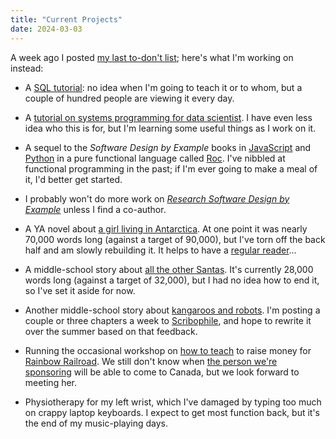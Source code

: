```yaml
---
title: "Current Projects"
date: 2024-03-03
---
```


A week ago I posted [my last to-don't list][to-dont];
here's what I'm working on instead:

-   A [SQL tutorial][sql-tutorial]:
    no idea when I'm going to teach it or to whom,
    but a couple of hundred people are viewing it every day.

-   A [tutorial on systems programming for data scientist][sys-tutorial].
    I have even less idea who this is for,
    but I'm learning some useful things as I work on it.

-   A sequel to the *Software Design by Example* books in [JavaScript][sdxjs] and [Python][sdxpy]
    in a pure functional language called [Roc][roc].
    I've nibbled at functional programming in the past;
    if I'm ever going to make a meal of it,
    I'd better get started.

-   I probably won't do more work on [*Research Software Design by Example*][rsdx]
    unless I find a co-author.

-   A YA novel about [a girl living in Antarctica][iffy].
    At one point it was nearly 70,000 words long (against a target of 90,000),
    but I've torn off the back half and am slowly rebuilding it.
    It helps to have a [regular reader][yanina]…

-   A middle-school story about [all the other Santas][santas].
    It's currently 28,000 words long (against a target of 32,000),
    but I had no idea how to end it,
    so I've set it aside for now.

-   Another middle-school story about [kangaroos and robots][maddy-roo].
    I'm posting a couple or three chapters a week to [Scribophile][scribophile],
    and hope to rewrite it over the summer based on that feedback.

-   Running the occasional workshop on [how to teach][t3]
    to raise money for [Rainbow Railroad][rr].
    We still don't know when [the person we're sponsoring][rr-sponsor]
    will be able to come to Canada,
    but we look forward to meeting her.

-   Physiotherapy for my left wrist,
    which I've damaged by typing too much on crappy laptop keyboards.
    I expect to get most function back,
    but it's the end of my music-playing days.

[iffy]: https://gvwilson.github.io/fiction/iffy/
[maddy-roo]: https://gvwilson.github.io/fiction/maddy-roo/
[roc]: https://www.roc-lang.org/
[rr]: https://www.rainbowrailroad.org/
[rr-sponsor]: https://donate.rainbowrailroad.org/team/515984
[rsdx]: https://gvwilson.github.io/rsdx/
[santas]: https://gvwilson.github.io/fiction/santas/
[scribophile]: https://www.scribophile.com/
[sdxjs]: @root/sdxjs/
[sdxpy]: @root/sdxpy/
[sql-tutorial]: https://gvwilson.github.io/sql-tutorial/
[sys-tutorial]: https://gvwilson.github.io/sys-tutorial/
[t3]: @root/t3/
[to-dont]: @root/2024/02/25/my-last-to-dont-list/
[yanina]: https://master--yabellini.netlify.app/
